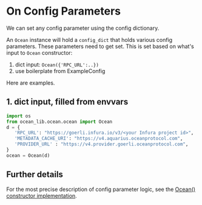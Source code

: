<!--
Copyright 2022 Ocean Protocol Foundation
SPDX-License-Identifier: Apache-2.0
-->

# On Config Parameters

We can set any config parameter using the config dictionary.

An `Ocean` instance will hold a `config_dict` that holds various config parameters. These parameters need to get set. This is set based on what's input to `Ocean` constructor:

1.  dict input: `Ocean({'RPC_URL':..})`
2.  use boilerplate from ExampleConfig

Here are examples.

## 1. dict input, filled from envvars

```python
import os
from ocean_lib.ocean.ocean import Ocean
d = {
   'RPC_URL': "https://goerli.infura.io/v3/<your Infura project id>",
   'METADATA_CACHE_URI': "https://v4.aquarius.oceanprotocol.com",
   'PROVIDER_URL' : "https://v4.provider.goerli.oceanprotocol.com",
}
ocean = Ocean(d)
```

## Further details

For the most precise description of config parameter logic, see the [Ocean() constructor implementation](https://github.com/oceanprotocol/ocean.py/blob/main/ocean_lib/ocean/ocean.py).
